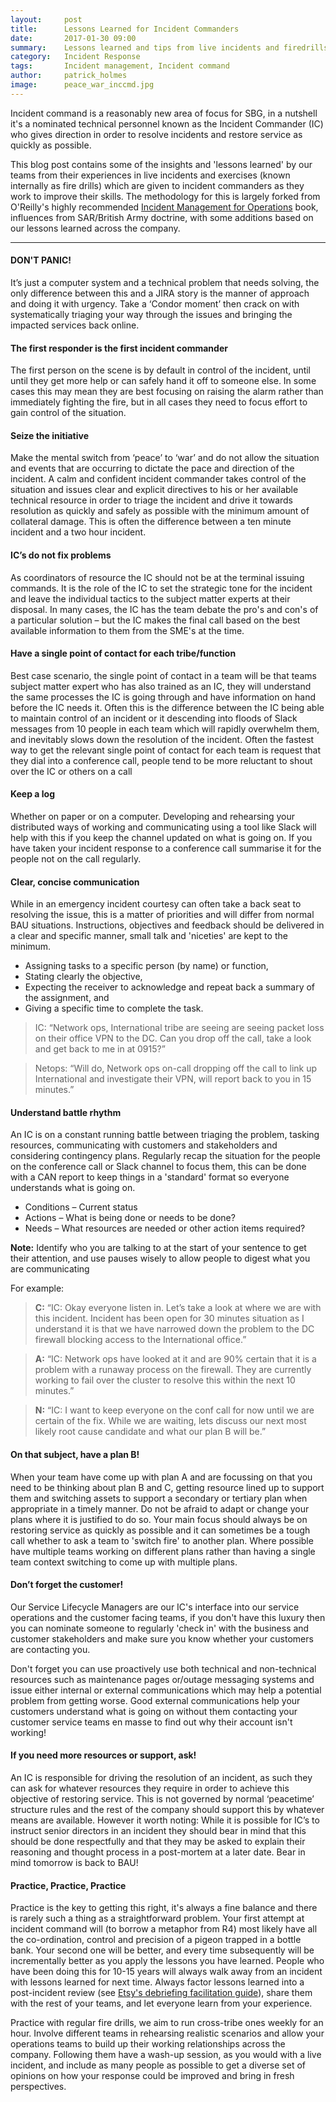 ```yaml
---
layout:     post
title:      Lessons Learned for Incident Commanders
date:       2017-01-30 09:00
summary:    Lessons learned and tips from live incidents and firedrills, which factor into our SBG Incident Command training
category:   Incident Response
tags:       Incident management, Incident command
author:     patrick_holmes
image:      peace_war_inccmd.jpg
---
```


Incident command is a reasonably new area of focus for SBG, in a nutshell it's a nominated technical personnel known as the Incident Commander (IC) who gives direction in order to resolve incidents and restore service as quickly as possible.

This blog post contains some of the insights and 'lessons learned' by our teams from their experiences in live incidents and exercises (known internally as fire drills) which are given to incident commanders as they work to improve their skills. The methodology for this is largely forked from O'Reilly's highly recommended [Incident Management for Operations](http://shop.oreilly.com/product/0636920036159.do) book, influences from SAR/British Army doctrine, with some additions based on our lessons learned across the company.

***

#### DON'T PANIC!
It’s just a computer system and a technical problem that needs solving, the only difference between this and a JIRA story is the manner of approach and doing it with urgency. Take a ‘Condor moment’ then crack on with systematically triaging your way through the issues and bringing the impacted services back online.

#### The first responder is the first incident commander
The first person on the scene is by default in control of the incident, until until they get more help or can safely hand it off to someone else. In some cases this may mean they are best focusing on raising the alarm rather than immediately fighting the fire, but in all cases they need to focus effort to gain control of the situation.

#### Seize the initiative
Make the mental switch from ‘peace’ to ‘war’ and do not allow the situation and events that are occurring to dictate the pace and direction of the incident. A calm and confident incident commander takes control of the situation and issues clear and explicit directives to his or her available technical resource in order to triage the incident and drive it towards resolution as quickly and safely as possible with the minimum amount of collateral damage. This is often the difference between a ten minute incident and a two hour incident.

#### IC’s do not fix problems
As coordinators of resource the IC should not be at the terminal issuing commands. It is the role of the IC to set the strategic tone for the incident and leave the individual tactics to the subject matter experts at their disposal. In many cases, the IC has the team debate the pro's and con's of a particular solution – but the IC makes the final call based on the best available information to them from the SME's at the time.

#### Have a single point of contact for each tribe/function
Best case scenario, the single point of contact in a team will be that teams subject matter expert who has also trained as an IC, they will understand the same processes the IC is going through and have information on hand before the IC needs it. Often this is the difference between the IC being able to maintain control of an incident or it descending into floods of Slack messages from 10 people in each team which will rapidly overwhelm them, and inevitably slows down the resolution of the incident. Often the fastest way to get the relevant single point of contact for each team is request that they dial into a conference call, people tend to be more reluctant to shout over the IC or others on a call

#### Keep a log
Whether on paper or on a computer. Developing and rehearsing your distributed ways of working and communicating using a tool like Slack will help with this if you keep the channel updated on what is going on. If you have taken your incident response to a conference call summarise it for the people not on the call regularly.

#### Clear, concise communication
While in an emergency incident courtesy can often take a back seat to resolving the issue, this is a matter of priorities and will differ from normal BAU situations. Instructions, objectives and feedback should be delivered in a clear and specific manner, small talk and 'niceties' are kept to the minimum.

- Assigning tasks to a specific person (by name) or function,
- Stating clearly the objective,
- Expecting the receiver to acknowledge and repeat back a summary of the assignment, and
- Giving a specific time to complete the task.

> IC: “Network ops, International tribe are seeing are seeing packet loss on their office VPN to the DC. Can you drop off the call, take a look and get back to me in at 0915?”

> Netops: “Will do, Network ops on-call dropping off the call to link up International and investigate their VPN, will report back to you in 15 minutes.”

#### Understand battle rhythm
An IC is on a constant running battle between triaging the problem, tasking resources, communicating with customers and stakeholders and considering contingency plans. Regularly recap the situation for the people on the conference call or Slack channel to focus them, this can be done with a CAN report to keep things in a 'standard' format so everyone understands what is going on.

-	Conditions – Current status
-	Actions – What is being done or needs to be done?
-	Needs – What resources are needed or other action items required?

**Note:** Identify who you are talking to at the start of your sentence to get their attention, and use pauses wisely to allow people to digest what you are communicating

For example:

> **C:** “IC: Okay everyone listen in. Let’s take a look at where we are with this incident. Incident has been open for 30 minutes situation as I understand it is that we have narrowed down the problem to the DC firewall blocking access to the International office.”

> **A:** “IC: Network ops have looked at it and are 90% certain that it is a problem with a runaway process on the firewall. They are currently working to fail over the cluster to resolve this within the next 10 minutes.”

> **N:** “IC: I want to keep everyone on the conf call for now until we are certain of the fix. While we are waiting, lets discuss our next most likely root cause candidate and what our plan B will be.”

#### On that subject, have a plan B!
When your team have come up with plan A and are focussing on that you need to be thinking about plan B and C, getting resource lined up to support them and switching assets to support a secondary or tertiary plan when appropriate in a timely manner. Do not be afraid to adapt or change your plans where it is justified to do so. Your main focus should always be on restoring service as quickly as possible and it can sometimes be a tough call whether to ask a team to 'switch fire' to another plan. Where possible have multiple teams working on different plans rather than having a single team context switching to come up with multiple plans.

#### Don’t forget the customer!
Our Service Lifecycle Managers are our IC's interface into our service operations and the customer facing teams, if you don't have this luxury then you can nominate someone to regularly 'check in' with the business and customer stakeholders and make sure you know whether your customers are contacting you.

Don't forget you can use proactively use both technical and non-technical resources such as maintenance pages or/outage messaging systems and issue either internal or external communications which may help a potential problem from getting worse. Good external communications help your customers understand what is going on without them contacting your customer service teams en masse to find out why their account isn't working!

#### If you need more resources or support, ask!
An IC is responsible for driving the resolution of an incident, as such they can ask for whatever resources they require in order to achieve this objective of restoring service. This is not governed by normal ‘peacetime’ structure rules and the rest of the company should support this by whatever means are available. However it worth noting: While it is possible for IC’s to instruct senior directors in an incident they should bear in mind that this should be done respectfully and that they may be asked to explain their reasoning and thought process in a post-mortem at a later date. Bear in mind tomorrow is back to BAU!

#### Practice, Practice, Practice
Practice is the key to getting this right, it's always a fine balance and there is rarely such a thing as a straightforward problem. Your first attempt at incident command will (to borrow a metaphor from R4) most likely have all the co-ordination, control and precision of a pigeon trapped in a bottle bank. Your second one will be better, and every time subsequently will be incrementally better as you apply the lessons you have learned. People who have been doing this for 10-15 years will always walk away from an incident with lessons learned for next time. Always factor lessons learned into a post-incident review (see [Etsy's debriefing facilitation guide](https://codeascraft.com/2016/11/17/debriefing-facilitation-guide/)), share them with the rest of your teams, and let everyone learn from your experience.

Practice with regular fire drills, we aim to run cross-tribe ones weekly for an hour. Involve different teams in rehearsing realistic scenarios and allow your operations teams to build up their working relationships across the company. Following them have a wash-up session, as you would with a live incident, and include as many people as possible to get a diverse set of opinions on how your response could be improved and bring in fresh perspectives.
